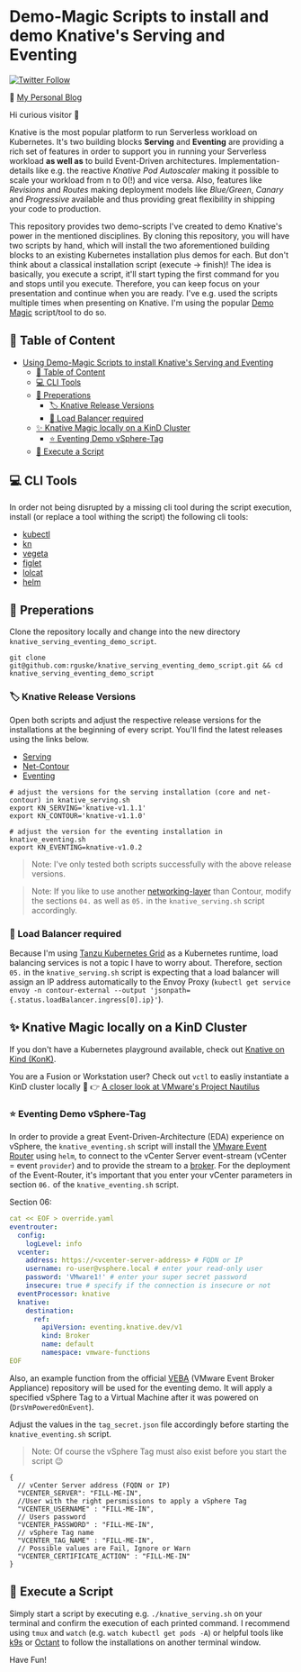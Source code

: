 # Demo-Magic Scripts to install and demo Knative's Serving and Eventing

[![Twitter
Follow](https://img.shields.io/twitter/follow/vmw_rguske?style=social)](https://twitter.com/vmw_rguske)

:pencil: [My Personal Blog](https://rguske.github.io)

Hi curious visitor :wave:

Knative is the most popular platform to run Serverless workload on Kubernetes. It's two building blocks **Serving** and **Eventing** are providing a rich set of features in order to support you in running your Serverless workload **as well as** to build Event-Driven architectures. Implementation-details like e.g. the reactive *Knative Pod Autoscaler* making it possible to scale your workload from n to 0(!) and vice versa. Also, features like *Revisions* and *Routes* making deployment models like *Blue/Green*, *Canary* and *Progressive* available and thus providing great flexibility in shipping your code to production.

This repository provides two demo-scripts I've created to demo Knative's power in the mentioned disciplines. By cloning this repository, you will have two scripts by hand, which will install the two aforementioned building blocks to an existing Kubernetes installation plus demos for each. But don't think about a classical installation script (execute -> finish)! The idea is basically, you execute a script, it'll start typing the first command for you and stops until you execute. Therefore, you can keep focus on your presentation and continue when you are ready. I've e.g. used the scripts multiple times when presenting on Knative. I'm using the popular [Demo Magic](https://github.com/paxtonhare/demo-magic) script/tool to do so.

## :book: Table of Content

- [Using Demo-Magic Scripts to install Knative's Serving and Eventing](#using-demo-magic-scripts-to-install-knatives-serving-and-eventing)
  - [:book: Table of Content](#book-table-of-content)
  - [:computer: CLI Tools](#computer-cli-tools)
  - [:wrench: Preperations](#wrench-preperations)
    - [:label: Knative Release Versions](#label-knative-release-versions)
    - [:passport_control: Load Balancer required](#passport_control-load-balancer-required)
  - [:sparkles: Knative Magic locally on a KinD Cluster](#sparkles-knative-magic-locally-on-a-kind-cluster)
    - [:star: Eventing Demo vSphere-Tag](#star-eventing-demo-vsphere-tag)
  - [:rocket: Execute a Script](#rocket-execute-a-script)

## :computer: CLI Tools

In order not being disrupted by a missing cli tool during the script execution, install (or replace a tool withing the script) the following cli tools:

- [kubectl](https://kubernetes.io/docs/tasks/tools/)
- [kn](https://knative.dev/docs/install/client/install-kn/)
- [vegeta](https://github.com/tsenart/vegeta)
- [figlet](https://formulae.brew.sh/formula/figlet)
- [lolcat](https://github.com/busyloop/lolcat)
- [helm](https://helm.sh/docs/intro/install/)

## :wrench: Preperations

Clone the repository locally and change into the new directory `knative_serving_eventing_demo_script`.

```shell
git clone git@github.com:rguske/knative_serving_eventing_demo_script.git && cd knative_serving_eventing_demo_script
```

### :label: Knative Release Versions

Open both scripts and adjust the respective release versions for the installations at the beginning of every script. You'll find the latest releases using the links below.

- [Serving](https://github.com/knative/serving/releases/)
- [Net-Contour](https://github.com/knative-sandbox/net-contour/releases)
- [Eventing](https://github.com/knative/eventing/releases)

```shell
# adjust the versions for the serving installation (core and net-contour) in knative_serving.sh
export KN_SERVING='knative-v1.1.1'
export KN_CONTOUR='knative-v1.1.0'

# adjust the version for the eventing installation in knative_eventing.sh
export KN_EVENTING=knative-v1.0.2
```

> Note: I've only tested both scripts successfully with the above release versions.

> Note: If you like to use another [networking-layer](https://knative.dev/docs/install/uninstall/#uninstalling-a-networking-layer) than Contour, modify the sections `04.` as well as `05.` in the `knative_serving.sh` script accordingly.

### :passport_control: Load Balancer required

Because I'm using [Tanzu Kubernetes Grid](https://tanzu.vmware.com/kubernetes-grid) as a Kubernetes runtime, load balancing services is not a topic I have to worry about. Therefore, section `05.` in the `knative_serving.sh` script is expecting that a load balancer will assign an IP address automatically to the Envoy Proxy (`kubectl get service envoy -n contour-external --output 'jsonpath={.status.loadBalancer.ingress[0].ip}'`).


## :sparkles: Knative Magic locally on a KinD Cluster

If you don't have a Kubernetes playground available, check out [Knative on Kind (KonK)](https://github.com/csantanapr/knative-kind).

You are a Fusion or Workstation user? Check out `vctl` to easliy instantiate a KinD cluster locally :eyes: :point_right: [A closer look at VMware's Project Nautilus](https://rguske.github.io/post/a-closer-look-at-vmwares-project-nautilus/)

### :star: Eventing Demo vSphere-Tag

In order to provide a great Event-Driven-Architecture (EDA) experience on vSphere, the `knative_eventing.sh` script will install the [VMware Event Router](https://github.com/vmware-samples/vcenter-event-broker-appliance/tree/development/vmware-event-router) using `helm`, to connect to the vCenter Server event-stream (vCenter = event `provider`) and to provide the stream to a [broker](https://knative.dev/docs/eventing/broker/). For the deployment of the Event-Router, it's important that you enter your vCenter parameters in section `06.` of the `knative_eventing.sh` script.

Section 06:

```yaml
cat << EOF > override.yaml
eventrouter:
  config:
    logLevel: info
  vcenter:
    address: https://<vcenter-server-address> # FQDN or IP
    username: ro-user@vsphere.local # enter your read-only user
    password: 'VMware1!' # enter your super secret password
    insecure: true # specify if the connection is insecure or not
  eventProcessor: knative
  knative:
    destination:
      ref:
        apiVersion: eventing.knative.dev/v1
        kind: Broker
        name: default
        namespace: vmware-functions
EOF
```

Also, an example function from the official [VEBA](https://github.com/vmware-samples/vcenter-event-broker-appliance) (VMware Event Broker Appliance) repository will be used for the eventing demo. It will apply a specified vSphere Tag to a Virtual Machine after it was powered on (`DrsVmPoweredOnEvent`).

Adjust the values in the `tag_secret.json` file accordingly before starting the `knative_eventing.sh` script.

> Note: Of course the vSphere Tag must also exist before you start the script :wink:

```json5
{
  // vCenter Server address (FQDN or IP)
  "VCENTER_SERVER": "FILL-ME-IN",
  //User with the right persmissions to apply a vSphere Tag
  "VCENTER_USERNAME" : "FILL-ME-IN",
  // Users password
  "VCENTER_PASSWORD" : "FILL-ME-IN",
  // vSphere Tag name
  "VCENTER_TAG_NAME" : "FILL-ME-IN",
  // Possible values are Fail, Ignore or Warn
  "VCENTER_CERTIFICATE_ACTION" : "FILL-ME-IN"
}
```

## :rocket: Execute a Script

Simply start a script by executing e.g. `./knative_serving.sh` on your terminal and confirm the execution of each printed command. I recommend using `tmux` and `watch` (e.g. `watch kubectl get pods -A`) or helpful tools like [k9s](https://github.com/derailed/k9s) or [Octant](https://github.com/vmware-tanzu/octant) to follow the installations on another terminal window.

Have Fun!
